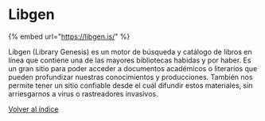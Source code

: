 # Libgen

{% embed url="https://libgen.is/" %}

Libgen (Library Genesis) es un motor de búsqueda y catálogo de libros en línea que contiene una de las mayores bibliotecas habidas y por haber. Es un gran sitio para poder acceder a documentos académicos o literarios que pueden profundizar nuestras conocimientos y producciones. También nos permite tener un sitio confiable desde el cuál difundir estos materiales, sin arriesgarnos a virus o rastreadores invasivos.





[Volver al índice](../introduccion/contenidos.md)
